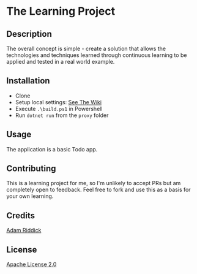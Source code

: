 # The Learning Project

## Description

The overall concept is simple - create a solution that allows the technologies and techniques learned through continuous learning to be applied and tested in a real world example.

## Installation

* Clone
* Setup local settings: [See The Wiki](https://github.com/AdamRiddick/pwa/wiki/The-Development-Experience)
* Execute `.\build.ps1` in Powershell
* Run `dotnet run` from the `proxy` folder

## Usage

The application is a basic Todo app.

## Contributing

This is a learning project for me, so I'm unlikely to accept PRs but am completely open to feedback. Feel free to fork and use this as a basis for your own learning.

## Credits

[Adam Riddick](https://www.adamriddick.co.uk)

## License

[Apache License 2.0](https://choosealicense.com/licenses/apache-2.0/#)